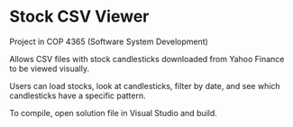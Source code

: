 # Stock CSV Viewer

Project in COP 4365 (Software System Development)

Allows CSV files with stock candlesticks downloaded from Yahoo Finance to be viewed visually.

Users can load stocks, look at candlesticks, filter by date, and see which candlesticks have a specific pattern.

To compile, open solution file in Visual Studio and build.
